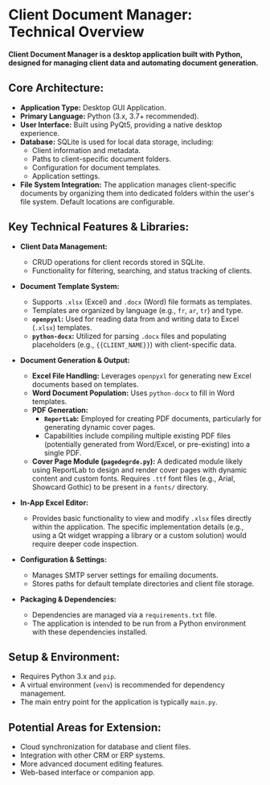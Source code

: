 # Client Document Manager: Technical Overview

**Client Document Manager is a desktop application built with Python, designed for managing client data and automating document generation.**

## Core Architecture:

*   **Application Type:** Desktop GUI Application.
*   **Primary Language:** Python (3.x, 3.7+ recommended).
*   **User Interface:** Built using PyQt5, providing a native desktop experience.
*   **Database:** SQLite is used for local data storage, including:
    *   Client information and metadata.
    *   Paths to client-specific document folders.
    *   Configuration for document templates.
    *   Application settings.
*   **File System Integration:** The application manages client-specific documents by organizing them into dedicated folders within the user's file system. Default locations are configurable.

## Key Technical Features & Libraries:

*   **Client Data Management:**
    *   CRUD operations for client records stored in SQLite.
    *   Functionality for filtering, searching, and status tracking of clients.

*   **Document Template System:**
    *   Supports `.xlsx` (Excel) and `.docx` (Word) file formats as templates.
    *   Templates are organized by language (e.g., `fr`, `ar`, `tr`) and type.
    *   **`openpyxl`:** Used for reading data from and writing data to Excel (`.xlsx`) templates.
    *   **`python-docx`:** Utilized for parsing `.docx` files and populating placeholders (e.g., `{{CLIENT_NAME}}`) with client-specific data.

*   **Document Generation & Output:**
    *   **Excel File Handling:** Leverages `openpyxl` for generating new Excel documents based on templates.
    *   **Word Document Population:** Uses `python-docx` to fill in Word templates.
    *   **PDF Generation:**
        *   **`ReportLab`:** Employed for creating PDF documents, particularly for generating dynamic cover pages.
        *   Capabilities include compiling multiple existing PDF files (potentially generated from Word/Excel, or pre-existing) into a single PDF.
    *   **Cover Page Module (`pagedegrde.py`):** A dedicated module likely using ReportLab to design and render cover pages with dynamic content and custom fonts. Requires `.ttf` font files (e.g., Arial, Showcard Gothic) to be present in a `fonts/` directory.

*   **In-App Excel Editor:**
    *   Provides basic functionality to view and modify `.xlsx` files directly within the application. The specific implementation details (e.g., using a Qt widget wrapping a library or a custom solution) would require deeper code inspection.

*   **Configuration & Settings:**
    *   Manages SMTP server settings for emailing documents.
    *   Stores paths for default template directories and client file storage.

*   **Packaging & Dependencies:**
    *   Dependencies are managed via a `requirements.txt` file.
    *   The application is intended to be run from a Python environment with these dependencies installed.

## Setup & Environment:

*   Requires Python 3.x and `pip`.
*   A virtual environment (`venv`) is recommended for dependency management.
*   The main entry point for the application is typically `main.py`.

## Potential Areas for Extension:

*   Cloud synchronization for database and client files.
*   Integration with other CRM or ERP systems.
*   More advanced document editing features.
*   Web-based interface or companion app.
